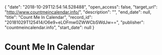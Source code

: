 {
  "date": "2018-10-29T12:54:14.528488", 
  "open_access": false, 
  "target_url": "http://www.countmeincalendar.info/", 
  "description": "", 
  "end_date": null, 
  "title": "Count Me In Calendar", 
  "record_id": "20181029T125414/O6e9+eLOFmw0ZWWCbSWdJw==", 
  "publisher": "countmeincalendar.info", 
  "start_date": null
}

# Count Me In Calendar

